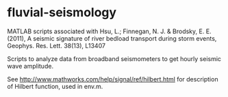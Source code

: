 fluvial-seismology
==================

MATLAB scripts associated with Hsu, L.; Finnegan, N. J. &amp; Brodsky, E. E. (2011), 
A seismic signature of river bedload transport during storm events, Geophys. Res. Lett. 38(13), L13407

Scripts to analyze data from broadband seismometers to get hourly seismic wave amplitude.

See http://www.mathworks.com/help/signal/ref/hilbert.html for description of Hilbert function, used in env.m.
